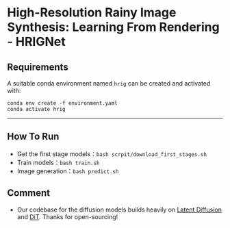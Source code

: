 # High-Resolution Rainy Image Synthesis: Learning From Rendering - HRIGNet


## Requirements
A suitable conda environment named `hrig` can be created and activated with:

```
conda env create -f environment.yaml
conda activate hrig
```

---

## How To Run

* Get the first stage models：`bash scrpit/download_first_stages.sh`
* Train models：`bash train.sh`
* Image generation：`bash predict.sh`

## Comment

* Our codebase for the diffusion models builds heavily on [Latent Diffusion](https://github.com/CompVis/latent-diffusion) and [DiT](https://github.com/facebookresearch/DiT). Thanks for open-sourcing!

